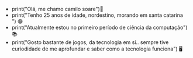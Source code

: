 - print("Olá, me chamo camilo soare")👋
- print("Tenho 25 anos de idade, nordestino, morando em santa catarina ") 😁
- print("Atualmente estou no primeiro período de ciência da computação") 📚  
- print("Gosto bastante de jogos, da tecnologia em sí.. sempre tive curiodidade de me aprofundar e saber como a tecnologia funciona") 🖥️
